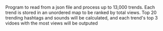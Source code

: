 Program to read from a json file and process up to 13,000 trends.
Each trend is stored in an unordered map to be ranked by total views.
Top 20 trending hashtags and sounds will be calculated, and each trend's top 3 vidoes with the most views will be outputed
